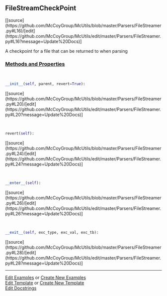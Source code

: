 ## <a id="McUtils.Parsers.FileStreamer.FileStreamCheckPoint">FileStreamCheckPoint</a> 
<div class="docs-source-link" markdown="1">
[[source](https://github.com/McCoyGroup/McUtils/blob/master/Parsers/FileStreamer.py#L16)/[edit](https://github.com/McCoyGroup/McUtils/edit/master/Parsers/FileStreamer.py#L16?message=Update%20Docs)]
</div>

A checkpoint for a file that can be returned to when parsing

<div class="collapsible-section">
 <div class="collapsible-section collapsible-section-header" markdown="1">
 
### <a class="collapse-link" data-toggle="collapse" href="#methods">Methods and Properties</a> <a class="float-right" data-toggle="collapse" href="#methods"><i class="fa fa-chevron-down"></i></a>

 </div>
 <div class="collapsible-section collapsible-section-body collapse" id="methods" markdown="1">

<a id="McUtils.Parsers.FileStreamer.FileStreamCheckPoint.__init__" class="docs-object-method">&nbsp;</a> 
```python
__init__(self, parent, revert=True): 
```
<div class="docs-source-link" markdown="1">
[[source](https://github.com/McCoyGroup/McUtils/blob/master/Parsers/FileStreamer.py#L20)/[edit](https://github.com/McCoyGroup/McUtils/edit/master/Parsers/FileStreamer.py#L20?message=Update%20Docs)]
</div>

<a id="McUtils.Parsers.FileStreamer.FileStreamCheckPoint.revert" class="docs-object-method">&nbsp;</a> 
```python
revert(self): 
```
<div class="docs-source-link" markdown="1">
[[source](https://github.com/McCoyGroup/McUtils/blob/master/Parsers/FileStreamer.py#L24)/[edit](https://github.com/McCoyGroup/McUtils/edit/master/Parsers/FileStreamer.py#L24?message=Update%20Docs)]
</div>

<a id="McUtils.Parsers.FileStreamer.FileStreamCheckPoint.__enter__" class="docs-object-method">&nbsp;</a> 
```python
__enter__(self): 
```
<div class="docs-source-link" markdown="1">
[[source](https://github.com/McCoyGroup/McUtils/blob/master/Parsers/FileStreamer.py#L26)/[edit](https://github.com/McCoyGroup/McUtils/edit/master/Parsers/FileStreamer.py#L26?message=Update%20Docs)]
</div>

<a id="McUtils.Parsers.FileStreamer.FileStreamCheckPoint.__exit__" class="docs-object-method">&nbsp;</a> 
```python
__exit__(self, exc_type, exc_val, exc_tb): 
```
<div class="docs-source-link" markdown="1">
[[source](https://github.com/McCoyGroup/McUtils/blob/master/Parsers/FileStreamer.py#L28)/[edit](https://github.com/McCoyGroup/McUtils/edit/master/Parsers/FileStreamer.py#L28?message=Update%20Docs)]
</div>

 </div>
</div>




___

[Edit Examples](https://github.com/McCoyGroup/McUtils/edit/gh-pages/ci/examples/McUtils/Parsers/FileStreamer/FileStreamCheckPoint.md) or 
[Create New Examples](https://github.com/McCoyGroup/McUtils/new/gh-pages/?filename=ci/examples/McUtils/Parsers/FileStreamer/FileStreamCheckPoint.md) <br/>
[Edit Template](https://github.com/McCoyGroup/McUtils/edit/gh-pages/ci/docs/McUtils/Parsers/FileStreamer/FileStreamCheckPoint.md) or 
[Create New Template](https://github.com/McCoyGroup/McUtils/new/gh-pages/?filename=ci/docs/templates/McUtils/Parsers/FileStreamer/FileStreamCheckPoint.md) <br/>
[Edit Docstrings](https://github.com/McCoyGroup/McUtils/edit/master/Parsers/FileStreamer.py#L16?message=Update%20Docs)